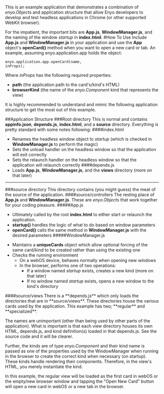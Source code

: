 This is an example application that demonstrates a combination of *enyo.Object*s and application structure that allow Enyo developers to develop and test headless applications in Chrome (or other supported WebKit browser).

For the impatient, the important bits are **App.js**, **WindowManager.js**, and the naming of the window *startup* in **index.html**.
#How To Use
Include **App.js** and **WindowManager.js** in your application and use the **App** object's **openCard()** method when you want to open a new card or tab.  An example, assuming enyo.application.app holds the object:

<code>enyo.application.app.openCard(*name*, *inProps*);</code>

Where *inProps* has the following required properties:

- **path** (the application path to the card's/kind's HTML)
- **browserKind** (the name of the *enyo.Component* kind that represents the view)

It is highly recommended to understand and mimic the following application structure to get the most out of this example.

##Application Structure
###Root directory
This is normal and contains **appinfo.json**, **depends.js**, **index.html**, and a **source** directory.  Everything is pretty standard with some notes following:
####index.html
- Renames the headless window object to *startup* (which is checked in **WindowManager.js** to perform the magic)
- Sets the unload handler on the headless window so that the application will exit correctly
- Sets the relaunch handler on the headless window so that the application will relaunch correctly
####depends.js
- Loads **App.js**, **WindowManager.js**, and the **views** directory (more on that later)

---
###source directory
This directory contains (you might guess) the meat of the source of the application.
####source/controllers
The resting place of **App.js** and **WindowManager.js**.  These are *enyo.Object*s that work together for your coding pleasure.
#####App.js
- Ultimately called by the root **index.html** to either start or relaunch the application.
- **startup()** handles the logic of what to do based on window parameters
- **openCard()** calls the same method in **WindowManager.js** with the desired parameters
#####WindowManager.js
<ul>
<li>Maintains a <strong>uniqueCards</strong> object which allow optional forcing of the same card/kind to be created rather than using the existing one</li>
</li>
<li>Checks the running environment
<ul>
<li>On a webOS device, behaves normally when opening new windows</li>
<li>In the browser, performs one of two operations:
<ul>
<li>If a window named <em>startup</em> exists, creates a new kind (more on that later)</li>
<li>If no window named <em>startup</em> exists, opens a new window to the kind's directory
</ul>
</li>
</ul>
</li>
</ul>
####source/views
There is a **depends.js** which only loads the directories that are in **source/views**. These directories house the various cards used by the application.  This example has two; **regular** and **specialized**.

The names are unimportant (other than being used by other parts of the application).  What is important is that each view directory houses its own HTML, depends.js, and kind definition(s) loaded in that depends.js.  See the source code and it will be clearer.

Further, the kinds are of type *enyo.Component* and their kind name is passed as one of the properties used by the WindowManager when running in the browser to create the correct kind when necessary (on startup).  These kinds handle rendering their components.  Therefore, in the view's HTML, you merely instantiate the kind.

In this example, the regular view will be loaded as the first card in webOS or the empty/new browser window and tapping the "Open New Card" button will open a new card in webOS or a new tab in the browser.